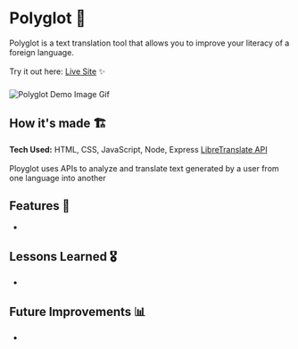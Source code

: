 # Polyglot 💬
Polyglot is a text translation tool that allows you to improve your literacy of a foreign language.
<br><br>Try it out here: [Live Site]() ✨
###
![Polyglot Demo Image Gif]()

## How it's made  🏗
**Tech Used:** HTML, CSS, JavaScript, Node, Express [LibreTranslate API](https://developer.spotify.com/documentation/web-api/quick-start/) <br><br>
Ployglot uses APIs to analyze and translate text generated by a user from one language into another

## Features 📱
- 
## Lessons Learned 🎖
- 
## Future Improvements 📊
- 
